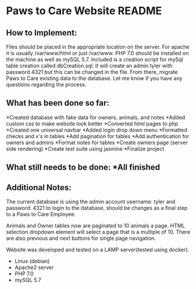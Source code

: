 <h1>Paws to Care Website README</h1>

<h2>How to Implement:</h2>
Files should be placed in the appropriate location on the server. For apache it is usually /var/www/html or just /var/www. PHP 7.0 should be installed on the machine as well as mySQL 5.7. Included is a creation script for mySql table creation called dbCreation.sql. It will create an admin tyler with password 4321 but this can be changed in the file. From there, migrate Paws to Care existing data to the database. Let me know if you have any questions regarding the process.



<h2>What has been done so far:</h2>
*Created database with fake data for owners, animals, and notes
*Added custom css to make website look better
*Converted html pages to php
*Created one universal navbar
*Added login drop down menu
*Formatted checks and x's in tables
*Add pagination for tables
*Add authentication for owners and admins
*Format notes for tables
*Create owners page (server side rendering)
*Create test suite using jasmine
*Finalize project

<h2>What still needs to be done:
*All finished



<h2>Additional Notes:</h2>

The current database is using the admin account username: tyler and password: 4321 to login to the database, should be changes as a final step to a Paws to Care Employee.

Animals and Owner tables now are paginated to 10 animals a page. HTML selection dropdown element will select a page that is a multiple of 10. There are also previous and next buttons for single page navigation.

Website was developed and tested on a LAMP server(tested using docker). 
* Linux (debian)
* Apache2 server
* PHP 7.0
* mySQL 5.7


